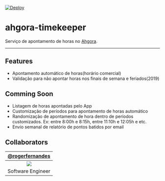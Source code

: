 [![Deploy](https://www.herokucdn.com/deploy/button.png)](https://heroku.com/deploy?template=https://github.com/rogerfernandes/ahgora-timekeeper/tree/master)

# ahgora-timekeeper

Serviço de apontamento de horas no [Ahgora](https://www.ahgora.com.br/).

---

## Features
- Apontamento automático de horas(horário comercial)
- Validação para não apontar horas nos finais de semana e feriados(2019)

## Comming Soon
- Listagem de horas apontadas pelo App
- Customização de períodos para apontamento de horas automático
- Randomização de apontamento de hora dentro de períodos customizados. Ex: entre 8:00h e 8:15h, entre 11:10h e 12:05h e etc. 
- Envio semanal de relatório de pontos batidos por email

## Collaborators
| [@rogerfernandes][rogerfernandes] |
| :-------------------------------: |
|       ![][p_rogerfernandes]       |
|         Software Engineer         |

[rogerfernandes]: http://github.com/rogerfernandes
[p_rogerfernandes]: https://avatars0.githubusercontent.com/u/4138825?v=4&s=100
